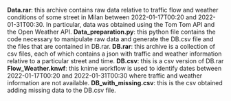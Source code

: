 **Data.rar**: this archive contains raw data relative to traffic flow and weather conditions of some street in Milan between 2022-01-17T00:20 and 2022-01-31T00:30. In particular, data was obtained using the Tom Tom API and the Open Weather API.
**Data_preparation.py**: this python file contains the code necessary to manipulate raw data and generate the DB.csv file and the files that are contained in DB.rar.
**DB.rar**: this archive is a collection of csv files, each of which contains a json with traffic and weather information relative to a particular street and time.
**DB.csv**: this is a csv version of DB.rar 
**Flow_Weather.knwf**: this knime workflow is used to identify dates between 2022-01-17T00:20 and 2022-01-31T00:30 where traffic and weather information are not available.
**DB_with_missing.csv**: this is the csv obtained adding missing data to the DB.csv file.
